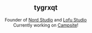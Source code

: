 <div align="center">
  <h2>tygrxqt</h2>
  <p>
    Founder of <a href="https://github.com/nord-studio">Nord Studio</a> and <a href="https://github.com/lofustudio">Lofu Studio</a>
    <br />
    Currently working on <a href="https://github.com/campsite-chat">Campsite</a>!
  </p>
</div>
